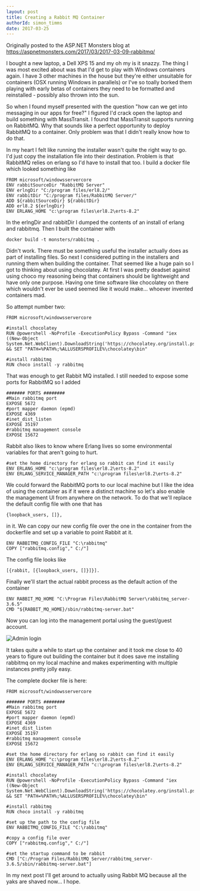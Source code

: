 ```yaml
---
layout: post
title: Creating a Rabbit MQ Container
authorId: simon_timms
date: 2017-03-25
---
```

Originally posted to the ASP.NET Monsters blog at https://aspnetmonsters.com/2017/03/2017-03-09-rabbitmq/

I bought a new laptop, a Dell XPS 15 and my oh my is it snazzy. The thing I was most excited about was that I'd get to play with Windows containers again. I have 3 other machines in the house but they're either unsuitable for containers (OSX running Windows in parallels) or I've so toally borked them playing with early betas of containers they need to be formatted and reinstalled - possibly also thrown into the sun.

So when I found myself presented with the question "how can we get into messaging in our apps for free?" I figured I'd crack open the laptop and build something with MassTransit. I found that MassTransit supports running on RabbitMQ. Why that sounds like a perfect opportunity to deploy RabbitMQ to a container. Only problem was that I didn't really know how to do that. 

<!-- more -->

In my heart I felt like running the installer wasn't quite the right way to go. I'd just copy the installation file into their destination. Problem is that RabbitMQ relies on erlang so I'd have to install that too. I build a docker file which looked something like 

```
FROM microsoft/windowsservercore
ENV rabbitSourceDir "RabbitMQ Server"
ENV erlngDir "C:/program files/erl8.2/"
ENV rabbitDir "C:/program files/RabbitMQ Server/"
ADD ${rabbitSourceDir} ${rabbitDir}
ADD erl8.2 ${erlngDir}
ENV ERLANG_HOME "c:\program files\erl8.2\erts-8.2"
```

In the erlngDir and rabbitDir I dumped the contents of an install of erlang and rabbitmq. Then I built the container with 

`docker build -t monsters/rabbitmq .`

Didn't work. There must be something useful the installer actually does as part of installing files. So next I considered putting in the installers and running them when building the container. That seemed like a huge pain so I got to thinking about using chocolatey. At first I was pretty deadset against using choco my reasoning being that containers should be lightweight and have only one purpose. Having one time software like chocolatey on there which wouldn't ever be used seemed like it would make... whoever invented containers mad. 

So attempt number two:

```
FROM microsoft/windowsservercore

#install chocolatey
RUN @powershell -NoProfile -ExecutionPolicy Bypass -Command "iex ((New-Object System.Net.WebClient).DownloadString('https://chocolatey.org/install.ps1'))" && SET "PATH=%PATH%;%ALLUSERSPROFILE%\chocolatey\bin"

#install rabbitmq
RUN choco install -y rabbitmq

```

That was enough to get Rabbit MQ installed. I still needed to expose some ports for RabbitMQ so I added 

```
####### PORTS ########
#Main rabbitmq port
EXPOSE 5672
#port mapper daemon (epmd)
EXPOSE 4369
#inet_dist_listen
EXPOSE 35197
#rabbitmq management console
EXPOSE 15672
```

Rabbit also likes to know where Erlang lives so some environmental variables for that aren't going to hurt. 

```
#set the home directory for erlang so rabbit can find it easily
ENV ERLANG_HOME "c:\program files\erl8.2\erts-8.2"
ENV ERLANG_SERVICE_MANAGER_PATH "c:\program files\erl8.2\erts-8.2"
```

We could forward the RabbitMQ ports to our local machine but I like the idea of using the container as if it were a distinct machine so let's also enable the management UI from anywhere on the network. To do that we'll replace the default config file with one that has 

```
{loopback_users, []},
```

in it. We can copy our new config file over the one in the container from the dockerfile and set up a variable to point Rabbit at it.

```
ENV RABBITMQ_CONFIG_FILE "C:\rabbitmq"
COPY ["rabbitmq.config"," C:/"]
```

The config file looks like

```
[{rabbit, [{loopback_users, []}]}].
```

Finally we'll start the actual rabbit process as the default action of the container

```
ENV RABBIT_MQ_HOME "C:\Program Files\RabbitMQ Server\rabbitmq_server-3.6.5"
CMD "${RABBIT_MQ_HOME}/sbin/rabbitmq-server.bat"
```

Now you can log into the management portal using the guest/guest account.

![Admin login](http://i.imgur.com/KvDVTb9.png)

It takes quite a while to start up the container and it took me close to 40 years to figure out building the container but it does save me installing rabbitmq on my local machine and makes experimenting with multiple instances pretty jolly easy.

The complete docker file is here:

```
FROM microsoft/windowsservercore

####### PORTS ########
#Main rabbitmq port
EXPOSE 5672
#port mapper daemon (epmd)
EXPOSE 4369
#inet_dist_listen
EXPOSE 35197
#rabbitmq management console
EXPOSE 15672

#set the home directory for erlang so rabbit can find it easily
ENV ERLANG_HOME "c:\program files\erl8.2\erts-8.2"
ENV ERLANG_SERVICE_MANAGER_PATH "c:\program files\erl8.2\erts-8.2"

#install chocolatey
RUN @powershell -NoProfile -ExecutionPolicy Bypass -Command "iex ((New-Object System.Net.WebClient).DownloadString('https://chocolatey.org/install.ps1'))" && SET "PATH=%PATH%;%ALLUSERSPROFILE%\chocolatey\bin"

#install rabbitmq
RUN choco install -y rabbitmq

#set up the path to the config file
ENV RABBITMQ_CONFIG_FILE "C:\rabbitmq"

#copy a config file over
COPY ["rabbitmq.config"," C:/"]

#set the startup command to be rabbit
CMD ["C:/Program Files/RabbitMQ Server/rabbitmq_server-3.6.5/sbin/rabbitmq-server.bat"]

```

In my next post I'll get around to actually using Rabbit MQ because all the yaks are shaved now... I hope.
